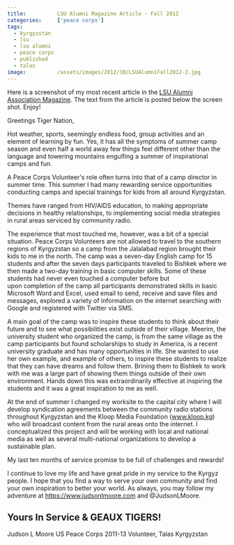 ```yaml
---
title:			LSU Alumni Magazine Article - Fall 2012
categories:		['peace corps']
tags:
  - kyrgyzstan
  - lsu
  - lsu alumni
  - peace corps
  - published
  - talas
image:			/assets/images/2012/10/LSUAlumniFall2012-2.jpg
---
```


Here is a screenshot of my most recent article in the [LSU Alumni Association Magazine](http://lsualumni.org). The text from the article is posted below the screen shot. Enjoy!

[](/lsu-alumni-magazine-article-fall-2012/)

Greetings Tiger Nation,

Hot weather, sports, seemingly endless food, group activities and an element of learning by fun. Yes, it has all the symptoms of summer camp season and even half a world away few things feel different other than the language and towering mountains engulfing a summer of inspirational camps and fun.

A Peace Corps Volunteer's role often turns into that of a camp director in summer time. This summer I had many rewarding service opportunities conducting camps and special trainings for kids from all around Kyrgyzstan.

Themes have ranged from HIV/AIDS education, to making appropriate decisions in healthy relationships, to implementing social media strategies in rural areas serviced by community radio.

The experience that most touched me, however, was a bit of a special situation. Peace Corps Volunteers are not allowed to travel to the southern regions of Kyrgyzstan so a camp from the Jalalabad region brought their kids to me in the north. The camp was a seven-day English camp for 15 students and after the seven days participants traveled to Bishkek where we then made a two-day training in basic computer skills. Some of these students had never even touched a computer before but upon completion of the camp all participants demonstrated skills in basic Microsoft Word and Excel, used email to send, receive and save files and messages, explored a variety of information on the internet searching with Google and registered with Twitter via SMS.

A main goal of the camp was to inspire these students to think about their future and to see what possibilities exist outside of their village. Meerim, the university student who organized the camp, is from the same village as the camp participants but found scholarships to study in America, is a recent university graduate and has many opportunities in life. She wanted to use her own example, and example of others, to inspire these students to realize that they can have dreams and follow them. Brining them to Bishkek to work with me was a large part of showing them things outside of their own environment. Hands down this was extraordinarily effective at inspiring the students and it was a great inspiration to me as well.

At the end of summer I changed my worksite to the capital city where I will develop syndication agreements between the community radio stations throughout Kyrgyzstan and the Kloop Media Foundation (www.kloop.kg) who will broadcast content from the rural areas onto the internet. I conceptualized this project and will be working with local and national media as well as several multi-national organizations to develop a sustainable plan.

My last ten months of service promise to be full of challenges and rewards!

I continue to love my life and have great pride in my service to the Kyrgyz people. I hope that you find a way to serve your own community and find your own inspiration to better your world. As always, you may follow my adventure at https://www.judsonlmoore.com and @JudsonLMoore.

## Yours In Service & GEAUX TIGERS!

Judson L Moore
US Peace Corps 2011-13
Volunteer, Talas Kyrgyzstan
